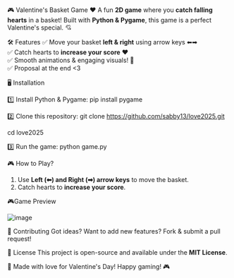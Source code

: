 🎮 Valentine's Basket Game ❤️
A fun **2D game** where you **catch falling hearts** in a basket! Built with **Python & Pygame**, this game is a perfect Valentine's special. 💘

🛠️ Features
✅ Move your basket **left & right** using arrow keys ⬅➡  
✅ Catch hearts to **increase your score** ❤️  
✅ Smooth animations & engaging visuals! 🚀  
✅ Proposal at the end <3



🖥️ Installation

1️⃣ Install Python & Pygame:
pip install pygame

2️⃣ Clone this repository:
git clone https://github.com/sabby13/love2025.git

cd love2025

3️⃣ Run the game:
python game.py



🎮 How to Play?
1. Use **Left (⬅) and Right (➡) arrow keys** to move the basket.
2. Catch hearts to **increase your score**.


🎮Game Preview

![image](https://github.com/user-attachments/assets/62567151-4217-4335-bb14-7f469fe22819)



🚀 Contributing
Got ideas? Want to add new features? Fork & submit a pull request!

📝 License
This project is open-source and available under the **MIT License**.



💖 Made with love for Valentine's Day! Happy gaming! 🎮

